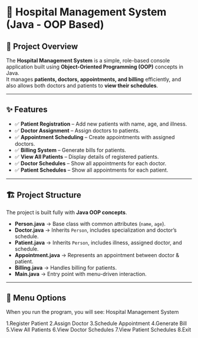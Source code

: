 # 🏥 Hospital Management System (Java - OOP Based)

## 📌 Project Overview
The **Hospital Management System** is a simple, role-based console application built using **Object-Oriented Programming (OOP)** concepts in Java.  
It manages **patients, doctors, appointments, and billing** efficiently, and also allows both doctors and patients to **view their schedules**.

---

## ✨ Features
- ✅ **Patient Registration** – Add new patients with name, age, and illness.  
- ✅ **Doctor Assignment** – Assign doctors to patients.  
- ✅ **Appointment Scheduling** – Create appointments with assigned doctors.  
- ✅ **Billing System** – Generate bills for patients.  
- ✅ **View All Patients** – Display details of registered patients.  
- ✅ **Doctor Schedules** – Show all appointments for each doctor.  
- ✅ **Patient Schedules** – Show all appointments for each patient.  

---

## 🏗️ Project Structure
The project is built fully with **Java OOP concepts**.  

- **Person.java** → Base class with common attributes (`name`, `age`).  
- **Doctor.java** → Inherits `Person`, includes specialization and doctor’s schedule.  
- **Patient.java** → Inherits `Person`, includes illness, assigned doctor, and schedule.  
- **Appointment.java** → Represents an appointment between doctor & patient.  
- **Billing.java** → Handles billing for patients.  
- **Main.java** → Entry point with menu-driven interaction.  

---

## 🔑 Menu Options
When you run the program, you will see:
Hospital Management System

1.Register Patient
2.Assign Doctor
3.Schedule Appointment
4.Generate Bill
5.View All Patients
6.View Doctor Schedules
7.View Patient Schedules
8.Exit

